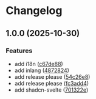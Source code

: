 # Changelog

## 1.0.0 (2025-10-30)


### Features

* add i18n ([c67de88](https://github.com/devtrillo/gym-boutique/commit/c67de882c4e834ce62477cc4d41d4df3930646ea))
* add inlang ([4872824](https://github.com/devtrillo/gym-boutique/commit/48728249eb38aa381e87722a626601ff3e006015))
* add release please ([54c26e8](https://github.com/devtrillo/gym-boutique/commit/54c26e81109bb726dd98ad1a1c4c215df35da099))
* add release please ([fc3add4](https://github.com/devtrillo/gym-boutique/commit/fc3add4cbddb9832ad2111cf1b475c80866177cd))
* add shadcn-svelte ([701322e](https://github.com/devtrillo/gym-boutique/commit/701322ef8d1c8aa321d0a5feaa1c0faea7585c60))
